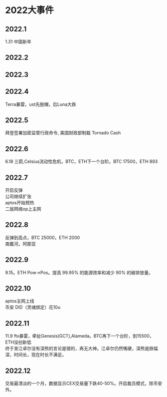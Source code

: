# 2022大事件

## 2022.1
1.31 中国新年

## 2022.2

## 2022.3


## 2022.4
Terra暴雷，ust先脱帽，后Luna大跌

## 2022.5
拜登签署加密监管行政命令, 美国财政部制裁 Tornado Cash  

## 2022.6
6.18 三箭,Celsius流动性危机，BTC，ETH下一个台阶。BTC 17500，ETH 893

## 2022.7
开启反弹  
公司继续扩张  
aptos开始预热  
二层网络op上主网  

## 2022.8
反弹到高点，BTC 25000，ETH 2000  
南戴河，阿那亚

## 2022.9
9.15。ETH Pow->Pos。提高 99.95% 的能源效率和减少 90% 的碳排放量。  

## 2022.10
aptos主网上线  
币安 DID（灵魂绑定）花10u

## 2022.11
11.9 ftx暴雷，牵扯Genesis(GCT),Alameda。BTC再下一个台阶，到15500，ETH没创新低  
终于发江卓尔没有深熊的言论是错的，再无大神。江卓尔仍然嘴硬，深熊是跌幅深，时间长，现在时长不满足。


## 2022.12
交易最清淡的一个月，数据显示CEX交易量下跌40-50%。开启裁员模式，除币安外。





